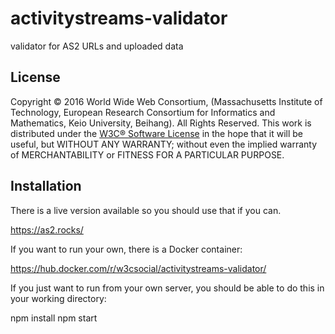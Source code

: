 activitystreams-validator
=========================

validator for AS2 URLs and uploaded data

License
-------

Copyright © 2016 World Wide Web Consortium, (Massachusetts Institute of
Technology, European Research Consortium for Informatics and Mathematics, Keio
University, Beihang). All Rights Reserved. This work is distributed under the
[W3C® Software License](http://www.w3.org/Consortium/Legal/copyright-software)
in the hope that it will be useful, but WITHOUT ANY WARRANTY; without even the
implied warranty of MERCHANTABILITY or FITNESS FOR A PARTICULAR PURPOSE.

Installation
------------

There is a live version available so you should use that if you can.

  https://as2.rocks/

If you want to run your own, there is a Docker container:

  https://hub.docker.com/r/w3csocial/activitystreams-validator/

If you just want to run from your own server, you should be able to do this in
your working directory:

  npm install
  npm start
